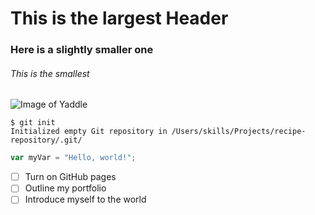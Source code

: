# This is the largest Header
### Here is a slightly smaller one
###### This is the smallest

![Image of Yaddle](https://static.wikia.nocookie.net/starwars/images/7/7f/Yaddle-SWCT.png/revision/latest?cb=20241228210308)

```
$ git init
Initialized empty Git repository in /Users/skills/Projects/recipe-repository/.git/
```

``` javascript
var myVar = "Hello, world!";
```
- [ ] Turn on GitHub pages
- [ ] Outline my portfolio
- [ ] Introduce myself to the world
